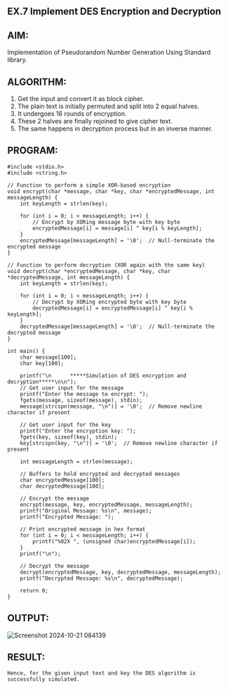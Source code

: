 ## EX.7 Implement DES Encryption and Decryption

## AIM:
Implementation of Pseudorandom Number Generation Using Standard library.

## ALGORITHM:
1.	Get the input and convert it as block cipher.
2.	The plain text is initially permuted and split into 2 equal halves.
3.	It undergoes 16 rounds of encryption.
4.	These 2 halves are finally rejoined to give cipher text.
5.	The same happens in decryption process but in an inverse manner.

## PROGRAM:
```
#include <stdio.h>
#include <string.h>

// Function to perform a simple XOR-based encryption
void encrypt(char *message, char *key, char *encryptedMessage, int messageLength) {
    int keyLength = strlen(key);

    for (int i = 0; i < messageLength; i++) {
        // Encrypt by XORing message byte with key byte
        encryptedMessage[i] = message[i] ^ key[i % keyLength];
    }
    encryptedMessage[messageLength] = '\0';  // Null-terminate the encrypted message
}

// Function to perform decryption (XOR again with the same key)
void decrypt(char *encryptedMessage, char *key, char *decryptedMessage, int messageLength) {
    int keyLength = strlen(key);

    for (int i = 0; i < messageLength; i++) {
        // Decrypt by XORing encrypted byte with key byte
        decryptedMessage[i] = encryptedMessage[i] ^ key[i % keyLength];
    }
    decryptedMessage[messageLength] = '\0';  // Null-terminate the decrypted message
}

int main() {
    char message[100];
    char key[100];
    
    printf("\n      *****Simulation of DES encryption and decryption*****\n\n");
    // Get user input for the message
    printf("Enter the message to encrypt: ");
    fgets(message, sizeof(message), stdin);
    message[strcspn(message, "\n")] = '\0';  // Remove newline character if present

    // Get user input for the key
    printf("Enter the encryption key: ");
    fgets(key, sizeof(key), stdin);
    key[strcspn(key, "\n")] = '\0';  // Remove newline character if present

    int messageLength = strlen(message);
    
    // Buffers to hold encrypted and decrypted messages
    char encryptedMessage[100];
    char decryptedMessage[100];
    
    // Encrypt the message
    encrypt(message, key, encryptedMessage, messageLength);
    printf("Original Message: %s\n", message);
    printf("Encrypted Message: ");
    
    // Print encrypted message in hex format
    for (int i = 0; i < messageLength; i++) {
        printf("%02X ", (unsigned char)encryptedMessage[i]);
    }
    printf("\n");
    
    // Decrypt the message
    decrypt(encryptedMessage, key, decryptedMessage, messageLength);
    printf("Decrypted Message: %s\n", decryptedMessage);
    
    return 0;
}
```


## OUTPUT:
![Screenshot 2024-10-21 084139](https://github.com/user-attachments/assets/7562c9db-c52e-4335-a9f3-d8a86451b7c9)

 
## RESULT:
	Hence, for the given input text and key the DES algorithm is successfully simulated.
